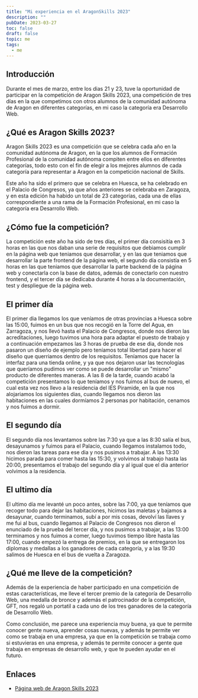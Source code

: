 ```yaml
---
title: "Mi experiencia en el AragonSkills 2023"
description: ""
pubDate: 2023-03-27
toc: false
draft: false
topic: me
tags:
  - me
---
```


## Introducción

Durante el mes de marzo, entre los dias 21 y 23, tuve la oportunidad de participar en la competición de Aragon Skills 2023, una competición de tres días en la que competimos con otros alumnos de la comunidad autónoma de Aragon en diferentes categorías, en mi caso la categoría era Desarrollo Web.

## ¿Qué es Aragon Skills 2023?

Aragon Skills 2023 es una competición que se celebra cada año en la comunidad autónoma de Aragon, en la que los alumnos de Formación Profesional de la comunidad autónoma compiten entre ellos en diferentes categorías, todo esto con el fin de elegir a los mejores alumnos de cada categoría para representar a Aragon en la competición nacional de Skills.

Este año ha sido el primero que se celebra en Huesca, se ha celebrado en el Palacio de Congresos, ya que años anteriores se celebraba en Zaragoza, y en esta edición ha habido un total de 23 categorías, cada una de ellas correspondiente a una rama de la Formación Profesional, en mi caso la categoría era Desarrollo Web.

## ¿Cómo fue la competición?

La competición este año ha sido de tres días, el primer día consisitía en 3 horas en las que nos daban una serie de requisitos que debiamos cumplir en la página web que teniamos que desarrollar, y en las que teniamos que desarrollar la parte frontend de la página web, el segundo día consistía en 5 horas en las que teniamos que desarrollar la parte backend de la página web y conectarla con la base de datos, además de conectarlo con nuestro frontend, y el tercer día se dedicaba durante 4 horas a la documentación, test y despliegue de la página web.

## El primer día

El primer dia llegamos los que veníamos de otras provincias a Huesca sobre las 15:00, fuimos en un bus que nos recogió en la Torre del Agua, en Zarragoza, y nos llevó hasta el Palacio de Congresos, donde nos dieron las acreditaciones, luego tuvimos una hora para adaptar el puesto de trabajo y a continuación empezamos las 3 horas de prueba de ese dia, donde nos pasaron un diseño de ejemplo pero teníamos total libertad para hacer el diseño que querriamos dentro de los requisitos. Teníamos que hacer la interfaz para una tienda online, y ya que nos dejaron usar las tecnologías que queríamos pudimos ver como se puede desarrollar un "mismo" producto de diferentes maneras. A las 8 de la tarde, cuando acabó la competición presentamos lo que teníamos y nos fuimos al bus de nuevo, el cual esta vez nos llevo a la residencia del IES Piramide, en la que nos alojariamos los siguientes dias, cuando llegamos nos dieron las habitaciones en las cuales dormíamos 2 personas por habitación, cenamos y nos fuimos a dormir.

## El segundo día

El segundo día nos levantamos sobre las 7:30 ya que a las 8:30 salía el bus, desayunamos y fuimos para el Palacio, cuando llegamos instalamos todo, nos dieron las tareas para ese dia y nos pusimos a trabajar. A las 13:30 hicimos parada para comer hasta las 15:30, y volvimos al trabajo hasta las 20:00, presentamos el trabajo del segundo día y al igual que el dia anterior volvimos a la residencia.

## El ultimo día

El ultimo día me levanté un poco antes, sobre las 7:00, ya que teníamos que recoger todo para dejar las habitaciones, hicimos las maletas y bajamos a desayunar, cuando terminamos, subí a por mis cosas, devolví las llaves y me fui al bus, cuando llegamos al Palacio de Congresos nos dieron el enunciado de la prueba del tercer día, y nos pusimos a trabajar, a las 13:00 terminamos y nos fuimos a comer, luego tuvimos tiempo libre hasta las 17:00, cuando empezó la entrega de premios, en la que se entregaron los diplomas y medallas a los ganadores de cada categoría, y a las 19:30 salimos de Huesca en el bus de vuelta a Zaragoza.

## ¿Qué me lleve de la competición?

Además de la experiencia de haber participado en una competición de estas características, me lleve el tercer premio de la categoría de Desarrollo Web, una medalla de bronce y además el patrocinador de la competición, GFT, nos regaló un portatil a cada uno de los tres ganadores de la categoría de Desarrollo Web.

Como conclusión, me parece una experiencia muy buena, ya que te permite conocer gente nueva, aprender cosas nuevas, y además te permite ver como se trabaja en una empresa, ya que en la competición se trabaja como si estuvieras en una empresa, y además te permite conocer a gente que trabaja en empresas de desarrollo web, y que te pueden ayudar en el futuro.

## Enlaces

- [Página web de Aragon Skills 2023](https://skills.aragon.es/)

